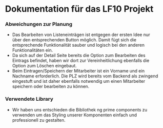 # Dokumentation für das LF10 Projekt

### Abweichungen zur Planung

- Das Bearbeiten von Listeneinträgen ist entgegen der ersten Idee nur über den entsprechenden Button möglich. Damit fügt sich die entsprechende Funktionalität sauber und logisch bei den anderen Funktionalitäten ein.
- Da sich auf der Detail Seite bereits die Option zum Bearbeiten des Eintrags befindet, haben wir dort zur Vereinheitlichung ebenfalls die Option zum Löschen eingebaut.  
- Beim Eintragen/Speichern der Mitarbeiter ist ein Vorname und ein Nachname erforderlich. Die PLZ wird bereits vom Backend als zwingend eingestuft und ist daher ebenfalls notwendig um einen Mitarbeiter speichern oder bearbeiten zu können.

### Verwendete Library
- Wir haben uns entschieden die Bibliothek ng prime components zu verwenden um das Styling unserer Komponenten einfach und professionell zu gestalten.

